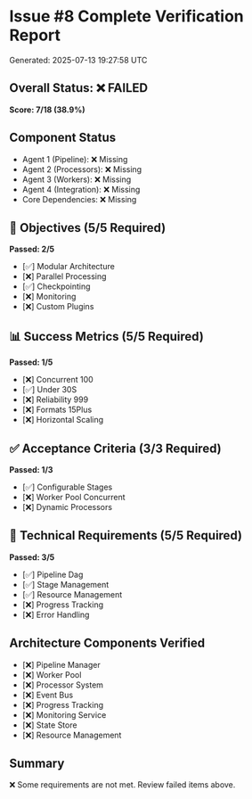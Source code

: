 # Issue #8 Complete Verification Report
Generated: 2025-07-13 19:27:58 UTC

## Overall Status: ❌ FAILED
**Score: 7/18 (38.9%)**

## Component Status
- Agent 1 (Pipeline): ❌ Missing
- Agent 2 (Processors): ❌ Missing
- Agent 3 (Workers): ❌ Missing
- Agent 4 (Integration): ❌ Missing
- Core Dependencies: ❌ Missing

## 🎯 Objectives (5/5 Required)
**Passed: 2/5**

- [✅] Modular Architecture
- [❌] Parallel Processing
- [✅] Checkpointing
- [❌] Monitoring
- [❌] Custom Plugins

## 📊 Success Metrics (5/5 Required)
**Passed: 1/5**

- [❌] Concurrent 100
- [✅] Under 30S
- [❌] Reliability 999
- [❌] Formats 15Plus
- [❌] Horizontal Scaling

## ✅ Acceptance Criteria (3/3 Required)
**Passed: 1/3**

- [✅] Configurable Stages
- [❌] Worker Pool Concurrent
- [❌] Dynamic Processors

## 🔧 Technical Requirements (5/5 Required)
**Passed: 3/5**

- [✅] Pipeline Dag
- [✅] Stage Management
- [✅] Resource Management
- [❌] Progress Tracking
- [❌] Error Handling

## Architecture Components Verified
- [❌] Pipeline Manager
- [❌] Worker Pool
- [❌] Processor System
- [❌] Event Bus
- [❌] Progress Tracking
- [❌] Monitoring Service
- [❌] State Store
- [❌] Resource Management

## Summary
❌ Some requirements are not met. Review failed items above.
